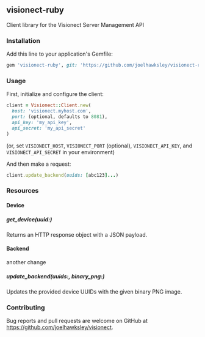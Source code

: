 ## visionect-ruby

Client library for the Visionect Server Management API

### Installation

Add this line to your application's Gemfile:

```ruby
gem 'visionect-ruby', git: 'https://github.com/joelhawksley/visionect-ruby.git'
```

### Usage

First, initialize and configure the client:

```ruby
client = Visionect::Client.new(
  host: 'visionect.myhost.com',
  port: (optional, defaults to 8081),
  api_key: 'my_api_key',
  api_secret: 'my_api_secret'
)
```

(or, set `VISIONECT_HOST`, `VISIONECT_PORT` (optional), `VISIONECT_API_KEY`, and `VISIONECT_API_SECRET` in your environment)

And then make a request:

```ruby
client.update_backend(uuids: [abc123]...)
```

### Resources

#### Device

##### get_device(uuid:)

Returns an HTTP response object with a JSON payload.

#### Backend



another change







##### update_backend(uuids:, binary_png:)

Updates the provided device UUIDs with the given binary PNG image.

### Contributing

Bug reports and pull requests are welcome on GitHub at https://github.com/joelhawksley/visionect.
